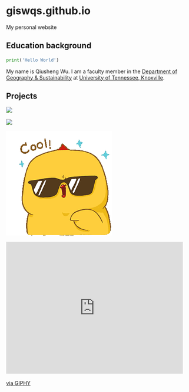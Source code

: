 # giswqs.github.io
My personal website

## Education background

```python
print('Hello World')
```

My name is Qiusheng Wu. I am a faculty member in the [Department of Geography & Sustainability](https://geography.utk.edu/) at [University of Tennessee, Knoxville](https://utk.edu). 

## Projects

![](https://geography.utk.edu/wp-content/uploads/2022/09/grad_group_photo_fa22_crop-2048x1222.jpg)


![](https://media.tenor.com/YecgCBvBkKEAAAAi/cool-yeah-cute.gif)

![](images/cool-yeah-cute.gif)

<iframe src="https://giphy.com/embed/SVH9y2LQUVVCRcqD7o" width="480" height="358" frameBorder="0" class="giphy-embed" allowFullScreen></iframe><p><a href="https://giphy.com/gifs/moodman-very-cool-SVH9y2LQUVVCRcqD7o">via GIPHY</a></p>
